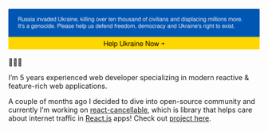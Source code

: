 [![Stand With Ukraine](https://raw.githubusercontent.com/vshymanskyy/StandWithUkraine/main/banner2-direct.svg)](https://www.supportukraine.co/)

👋👋👋

I’m 5 years experienced web developer specializing in modern reactive & feature-rich web applications.

A couple of months ago I decided to dive into open-source community and currently I’m working on [react-cancellable](https://www.npmjs.com/package/react-cancelable), which is library that helps care about internet traffic in [React.js](https://reactjs.org/) apps! Check out [project here](https://github.com/vladagurets/react-cancelable).

<!-- ![Used languages](https://github-readme-stats.vercel.app/api/top-langs/?username=vladagurets&layout=compact) -->
<!-- ![](https://github-readme-stats.vercel.app/api?username=vladagurets&show_icons=true&include_all_commits=true&count_private=true&hide=contribs,prs,issues) -->
